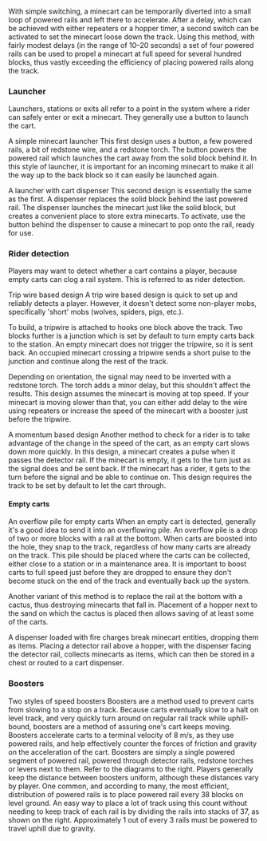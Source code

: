 #### 
With simple switching, a minecart can be temporarily diverted into a small loop of powered rails and left there to accelerate. After a delay, which can be achieved with either repeaters or a hopper timer, a second switch can be activated to set the minecart loose down the track. Using this method, with fairly modest delays (in the range of 10–20 seconds) a set of four powered rails can be used to propel a minecart at full speed for several hundred blocks, thus vastly exceeding the efficiency of placing powered rails along the track.

### Launcher
Launchers, stations or exits all refer to a point in the system where a rider can safely enter or exit a minecart. They generally use a button to launch the cart.

A simple minecart launcher
This first design uses a button, a few powered rails, a bit of redstone wire, and a redstone torch. The button powers the powered rail which launches the cart away from the solid block behind it. In this style of launcher, it is important for an incoming minecart to make it all the way up to the back block so it can easily be launched again.

A launcher with cart dispenser
This second design is essentially the same as the first. A dispenser replaces the solid block behind the last powered rail. The dispenser launches the minecart just like the solid block, but creates a convenient place to store extra minecarts. To activate, use the button behind the dispenser to cause a minecart to pop onto the rail, ready for use.

### Rider detection
Players may want to detect whether a cart contains a player, because empty carts can clog a rail system. This is referred to as rider detection.

Trip wire based design
A trip wire based design is quick to set up and reliably detects a player. However, it doesn't detect some non-player mobs, specifically 'short' mobs (wolves, spiders, pigs, etc.).

To build, a tripwire is attached to hooks one block above the track. Two blocks further is a junction which is set by default to turn empty carts back to the station. An empty minecart does not trigger the tripwire, so it is sent back. An occupied minecart crossing a tripwire sends a short pulse to the junction and continue along the rest of the track.

Depending on orientation, the signal may need to be inverted with a redstone torch. The torch adds a minor delay, but this shouldn't affect the results. This design assumes the minecart is moving at top speed. If your minecart is moving slower than that, you can either add delay to the wire using repeaters or increase the speed of the minecart with a booster just before the tripwire.

A momentum based design
Another method to check for a rider is to take advantage of the change in the speed of the cart, as an empty cart slows down more quickly. In this design, a minecart creates a pulse when it passes the detector rail. If the minecart is empty, it gets to the turn just as the signal does and be sent back. If the minecart has a rider, it gets to the turn before the signal and be able to continue on. This design requires the track to be set by default to let the cart through.

#### Empty carts
An overflow pile for empty carts
When an empty cart is detected, generally it's a good idea to send it into an overflowing pile. An overflow pile is a drop of two or more blocks with a rail at the bottom. When carts are boosted into the hole, they snap to the track, regardless of how many carts are already on the track. This pile should be placed where the carts can be collected, either close to a station or in a maintenance area. It is important to boost carts to full speed just before they are dropped to ensure they don't become stuck on the end of the track and eventually back up the system.

Another variant of this method is to replace the rail at the bottom with a cactus, thus destroying minecarts that fall in. Placement of a hopper next to the sand on which the cactus is placed then allows saving of at least some of the carts.

A dispenser loaded with fire charges break minecart entities, dropping them as items. Placing a detector rail above a hopper, with the dispenser facing the detector rail, collects minecarts as items, which can then be stored in a chest or routed to a cart dispenser.

### Boosters
Two styles of speed boosters
Boosters are a method used to prevent carts from slowing to a stop on a track. Because carts eventually slow to a halt on level track, and very quickly turn around on regular rail track while uphill-bound, boosters are a method of assuring one's cart keeps moving. Boosters accelerate carts to a terminal velocity of 8 m/s, as they use powered rails, and help effectively counter the forces of friction and gravity on the acceleration of the cart. 
Boosters are simply a single powered segment of powered rail, powered through detector rails, redstone torches or levers next to them. Refer to the diagrams to the right. 
Players generally keep the distance between boosters uniform, although these distances vary by player. One common, and according to many, the most efficient, distribution of powered rails is to place powered rail every 38 blocks on level ground. An easy way to place a lot of track using this count without needing to keep track of each rail is by dividing the rails into stacks of 37, as shown on the right. Approximately 1 out of every 3 rails must be powered to travel uphill due to gravity.

